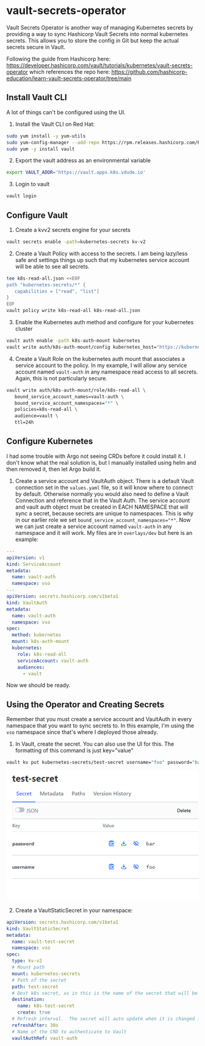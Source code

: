# vault-secrets-operator

Vault Secrets Operator is another way of managing Kubernetes secrets by providing a way to sync Hashicorp Vault Secrets into normal kubernetes secrets.  This allows you to store the config in Git but keep the actual secrets secure in Vault.  

Following the guide from Hashicorp here: https://developer.hashicorp.com/vault/tutorials/kubernetes/vault-secrets-operator which references the repo here: https://github.com/hashicorp-education/learn-vault-secrets-operator/tree/main

## Install Vault CLI
A lot of things can't be configured using the UI.  
1. Install the Vault CLI on Red Hat:
```bash
sudo yum install -y yum-utils
sudo yum-config-manager --add-repo https://rpm.releases.hashicorp.com/RHEL/hashicorp.repo
sudo yum -y install vault
```
2. Export the vault address as an environmental variable
```bash
export VAULT_ADDR='https://vault.apps.k8s.vdude.io'
```
3. Login to vault
```bash
vault login
```

## Configure Vault 
1. Create a kvv2 secrets engine for your secrets
```bash
vault secrets enable -path=kubernetes-secrets kv-v2
```
2. Create a Vault Policy with access to the secrets.  I am being lazy/less safe and settings things up such that my kubernetes service account will be able to see all secrets.
```bash
tee k8s-read-all.json <<EOF
path "kubernetes-secrets/*" {
   capabilities = ["read", "list"]
}
EOF
vault policy write k8s-read-all k8s-read-all.json
```
3. Enable the Kubernetes auth method and configure for your kubernetes cluster
```bash
vault auth enable -path k8s-auth-mount kubernetes
vault write auth/k8s-auth-mount/config kubernetes_host="https://kubernetes.devault.svc:443"
```
4. Create a Vault Role on the kubernetes auth mount that associates a service account to the policy. In my example, I will allow any service account named `vault-auth` in any namespace read access to all secrets.  Again, this is not particularly secure.
```bash
vault write auth/k8s-auth-mount/role/k8s-read-all \
   bound_service_account_names=vault-auth \
   bound_service_account_namespaces="*" \
   policies=k8s-read-all \
   audience=vault \
   ttl=24h
```

## Configure Kubernetes
I had some trouble with Argo not seeing CRDs before it could install it.  I don't know what the real solution is, but I manually installed using helm and then removed it, then let Argo build it.
1. Create a service account and VaultAuth object.  There is a default Vault connection set in the `values.yaml` file, so it will know where to connect by default.  Otherwise normally you would also need to define a Vault Connection and reference that in the Vault Auth.  The service account and vault auth object must be created in EACH NAMESPACE that will sync a secret, because secrets are unique to namespaces.  This is why in our earlier role we set `bound_service_account_namespaces="*"`.  Now we can just create a service account named `vault-auth` in any namespace and it will work.  My files are in `overlays/dev` but here is an example:
```yaml
---
apiVersion: v1
kind: ServiceAccount
metadata:
  name: vault-auth
  namespace: vso
---
apiVersion: secrets.hashicorp.com/v1beta1
kind: VaultAuth
metadata:
  name: vault-auth
  namespace: vso
spec:
  method: kubernetes
  mount: k8s-auth-mount
  kubernetes:
    role: k8s-read-all
    serviceAccount: vault-auth
    audiences:
      - vault
```

Now we should be ready.

## Using the Operator and Creating Secrets
Remember that you must create a service account and VaultAuth in every namespace that you want to sync secrets to.  In this example, I'm using the `vso` namespace since that's where I deployed those already.
1. In Vault, create the secret.  You can also use the UI for this.  The formatting of this command is just key="value"
```bash
vault kv put kubernetes-secrets/test-secret username="foo" password="bar"
```
![Vault UI](test-secret-image.png)

2. Create a VaultStaticSecret in your namespace:
```yaml
apiVersion: secrets.hashicorp.com/v1beta1
kind: VaultStaticSecret
metadata:
  name: vault-test-secret
  namespace: vso
spec:
  type: kv-v2
  # Mount path
  mount: kubernetes-secrets
  # Path of the secret
  path: test-secret
  # Dest k8s secret, as in this is the name of the secret that will be created in Kubernetes
  destination:
    name: k8s-test-secret
    create: true
  # Refresh interval.  The secret will auto update when it is changed in Vault
  refreshAfter: 30s
  # Name of the CRD to authenticate to Vault
  vaultAuthRef: vault-auth
```